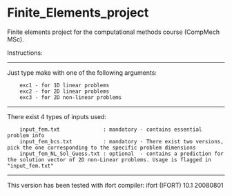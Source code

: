 # Finite_Elements_project
Finite elements project for the computational methods course (CompMech MSc).

Instructions:
*************************************************************
Just type make with one of the following arguments:

        exc1 - for 1D linear problems
        exc2 - for 2D linear problems
        exc3 - for 2D non-linear problems 
*************************************************************
 There exist 4 types of inputs used:
 
        input_fem.txt              : mandatory - contains essential problem info
        input_fem_bcs.txt          : mandatory - There exist two versions, pick the one corresponding to the specific problem dimensions
        input_fem_NL_Sol_Guess.txt : optional  - contains a prediction for the solution vector of 2D non-Linear problems. Usage is flagged in "input_fem.txt"
*************************************************************
This version has been tested with ifort compiler:
ifort (IFORT) 10.1 20080801

